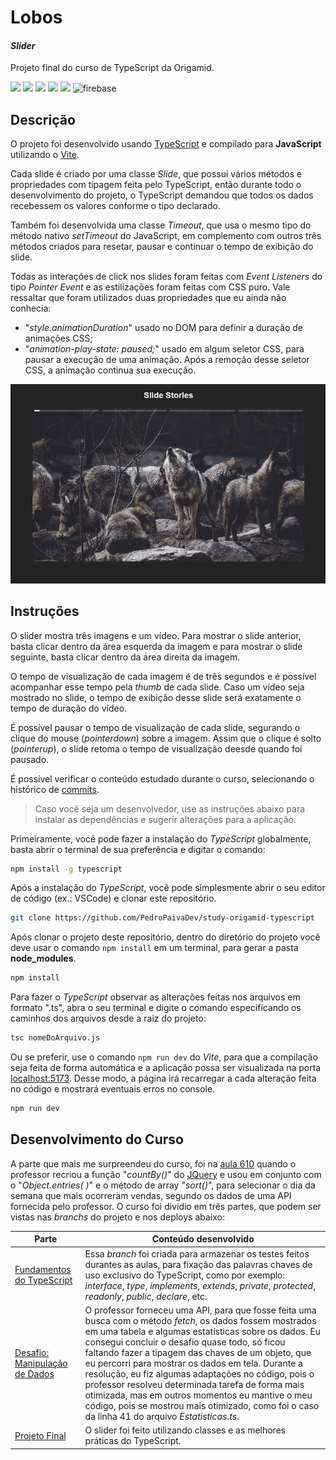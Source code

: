 # Lobos
#### _Slider_
Projeto final do curso de TypeScript da Origamid.

![](https://img.shields.io/badge/TypeScript-007ACC?style=for-the-badge&logo=typescript&logoColor=white) ![](https://img.shields.io/badge/JavaScript-F7DF1E?style=for-the-badge&logo=javascript&logoColor=black) ![](https://img.shields.io/badge/HTML5-E34F26?style=for-the-badge&logo=html5&logoColor=white) ![](https://img.shields.io/badge/CSS3-1572B6?style=for-the-badge&logo=css3&logoColor=white)  ![](https://img.shields.io/badge/GIT-E44C30?style=for-the-badge&logo=git&logoColor=white)
<img src="https://pbs.twimg.com/media/EtZYf1FWYAMmtHj.jpg" height="28px" alt="firebase"/>

## Descrição
O projeto foi desenvolvido usando [TypeScript](https://www.typescriptlang.org/) e compilado para **JavaScript** utilizando o [Vite](https://vitejs.dev/).

Cada slide é criado por uma classe *Slide*, que possui vários métodos e propriedades com tipagem feita pelo TypeScript, então durante todo o desenvolvimento do projeto, o TypeScript demandou que todos os dados recebessem os valores conforme o tipo declarado.

Também foi desenvolvida uma classe *Timeout*, que usa o mesmo tipo do método nativo *setTimeout* do JavaScript, em complemento com outros três métodos criados para resetar, pausar e continuar o tempo de exibição do slide.

Todas as interações de click nos slides foram feitas com *Event Listeners* do tipo *Pointer Event* e as estilizações foram feitas com CSS puro. Vale ressaltar que foram utilizados duas propriedades que eu ainda não conhecia:
- "*style.animationDuration*" usado no DOM para definir a duração de animações CSS;
- "*animation-play-state: paused;*" usado em algum seletor CSS, para pausar a execução de uma animação. Após a remoção desse seletor CSS, a animação continua sua execução.

<img src="./src/assets/animation.gif" alt="gif"/>

## Instruções
O slider mostra três imagens e um vídeo. Para mostrar o slide anterior, basta clicar dentro da área esquerda da imagem e para mostrar o slide seguinte, basta clicar dentro da área direita da imagem.

O tempo de visualização de cada imagem é de três segundos e é possível acompanhar esse tempo pela *thumb* de cada slide. Caso um vídeo seja mostrado no slide, o tempo de exibição desse slide será exatamente o tempo de duração do vídeo.

É possível pausar o tempo de visualização de cada slide, segurando o clique do mouse (*pointerdown*) sobre a imagem. Assim que o clique é solto (*pointerup*), o slide retoma o tempo de visualização deesde quando foi pausado.

É possível verificar o conteúdo estudado durante o curso, selecionando o histórico de [commits].

> Caso você seja um desenvolvedor, use as instruções abaixo para instalar as dependências e sugerir alterações para a aplicação.

Primeiramente, você pode fazer a instalação do *TypeScript* globalmente, basta abrir o terminal de sua preferência e digitar o comando:
```sh
npm install -g typescript
```
Após a instalação do *TypeScript*, você pode simplesmente abrir o seu editor de código (ex.: VSCode) e clonar este repositório.
```sh
git clone https://github.com/PedroPaivaDev/study-origamid-typescript
```
Após clonar o projeto deste repositório, dentro do diretório do projeto você deve usar o comando `npm install` em um terminal, para gerar a pasta **node_modules**.
```sh
npm install
```
Para fazer o *TypeScript* observar as alterações feitas nos arquivos em formato ".ts", abra o seu terminal e digite o comando especificando os caminhos dos arquivos desde a raiz do projeto:
```sh
tsc nomeDoArquivo.js
```
Ou se preferir, use o comando `npm run dev` do *Vite*, para que a compilação seja feita de forma automática e a aplicação possa ser visualizada na porta [localhost:5173](http://localhost:5173). Desse modo, a página irá recarregar a cada alteração feita no código e mostrará eventuais erros no console.
```sh
npm run dev
```

## Desenvolvimento do Curso

A parte que mais me surpreendeu do curso, foi na [aula 610](https://github.com/PedroPaivaDev/study-origamid-typescript/commit/311a0e4be4a6defba42fc37d6952a482c47f244c) quando o professor recriou a função "*countBy()*" do [JQuery](https://jquery.com/) e usou em conjunto com o "*Object.entries( )*" e o método de array "*sort()*", para selecionar o dia da semana que mais ocorreram vendas, segundo os dados de uma API fornecida pelo professor.
O curso foi dividio em três partes, que podem ser vistas nas *branchs* do projeto e nos deploys abaixo:

| Parte | Conteúdo desenvolvido |
| ------ | ------ |
| [Fundamentos do TypeScript](https://study-origamid-typescript-git-classes-pedropaivadev.vercel.app/) | Essa *branch* foi criada para armazenar os testes feitos durantes as aulas, para fixação das palavras chaves de uso exclusivo do TypeScript, como por exemplo: *interface*, *type*, *implements*, *extends*, *private*, *protected*, *readonly*, *public*, *declare*, etc. |
| [Desafio: Manipulação de Dados](https://study-origamid-typescript-git-datamanipulation-pedropaivadev.vercel.app/) | O professor forneceu uma API, para que fosse feita uma busca com o método *fetch*, os dados fossem mostrados em uma tabela e algumas estatísticas sobre os dados. Eu consegui concluir o desafio quase todo, só ficou faltando fazer a tipagem das chaves de um objeto, que eu percorri para mostrar os dados em tela. Durante a resolução, eu fiz algumas adaptações no código, pois o professor resolveu determinada tarefa de forma mais otimizada, mas em outros momentos eu mantive o meu código, pois se mostrou mais otimizado, como foi o caso da linha 41 do arquivo *Estatisticas.ts*. |
| [Projeto Final](https://study-origamid-typescript-git-slideproject-pedropaivadev.vercel.app/) | O slider foi feito utilizando classes e as melhores práticas do TypeScript. |

[//]: # (These are reference links used in the body of this note and get stripped out when the markdown processor does its job. There is no need to format nicely because it shouldn't be seen. Thanks SO - http://stackoverflow.com/questions/4823468/store-comments-in-markdown-syntax)

[commits]: <https://github.com/PedroPaivaDev/study-origamid-typescript/commits/main>